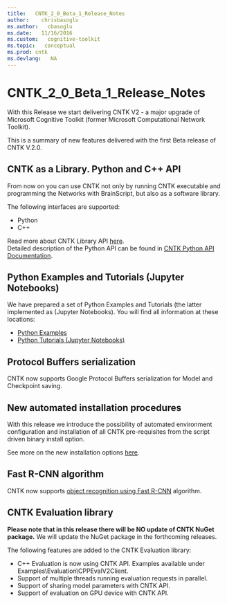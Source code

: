 ```yaml
---
title:   CNTK_2_0_Beta_1_Release_Notes
author:    chrisbasoglu
ms.author:   cbasoglu
ms.date:   11/16/2016
ms.custom:   cognitive-toolkit
ms.topic:   conceptual
ms.prod: cntk
ms.devlang:   NA
---
```


# CNTK_2_0_Beta_1_Release_Notes

With this Release we start delivering CNTK V2 - a major upgrade of Microsoft Cognitive Toolkit (former Microsoft Computational Network Toolkit).

This is a summary of new features delivered with the first Beta release of CNTK V.2.0.

## CNTK as a Library. Python and C++ API

From now on you can use CNTK not only by running CNTK executable and programming the Networks with BrainScript, but also as a software library.

The following interfaces are supported:

* Python
* C++

Read more about CNTK Library API [here](../CNTK-Library-API.md).  
Detailed description of the Python API can be found in [CNTK Python API Documentation](https://cntk.ai/pythondocs/).

## Python Examples and Tutorials (Jupyter Notebooks)

We have prepared a set of Python Examples and Tutorials (the latter implemented as (Jupyter Notebooks). You will find all information at these locations:

* [Python Examples](https://cntk.ai/pythondocs/examples.html)
* [Python Tutorials (Jupyter Notebooks)](https://cntk.ai/pythondocs/tutorials.html)

## Protocol Buffers serialization

CNTK now supports Google Protocol Buffers serialization for Model and Checkpoint saving.

## New automated installation procedures

With this release we introduce the possibility of automated environment configuration and installation of all CNTK pre-requisites from the script driven binary install option. 

See more on the new installation options [here](../Setup-CNTK-on-your-machine.md).

## Fast R-CNN algorithm

CNTK now supports [object recognition using Fast R-CNN](../Object-Detection-using-Fast-R-CNN.md) algorithm.


## CNTK Evaluation library

**Please note that in this release there will be NO update of CNTK NuGet package.** We will update the NuGet package in the forthcoming releases.

The following features are added to the CNTK Evaluation library:
* C++ Evaluation is now using CNTK API. Examples available under Examples\Evaluation\CPPEvalV2Client.
* Support of multiple threads running evaluation requests in parallel. 
* Support of sharing model parameters with CNTK API. 
* Support of evaluation on GPU device with CNTK API. 
